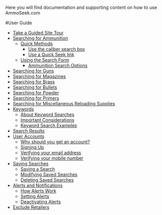 <!-- TITLE: AmmoSeek -->
<!-- SUBTITLE: Welcome the AmmoSeek.com documentation -->

Here you will find documentation and supporting content on how to use AmmoSeek.com

#User Guide

- [Take a Guided Site Tour](site-tour)
- [Searching for Ammunition](searching-ammunition)
    - [Quick Methods](searching-ammunition#quick-methods)
        - [Use the caliber search box](searching-ammunition#use-the-caliber-search-box)
        - [Use a Quick Seek link](searching-ammunition#use-a-quick-seek-link)
    - [Using the Search Form](searching-ammunition#use-the-search-form)
        - [Ammunition Search Options](searching-ammunition#ammo-search-options)
- [Searching for Guns](searching-guns)
- [Searching for Magazines](searching-magazines)
- [Searching for Brass](searching-brass)
- [Searching for Bullets](searching-bullets)
- [Searching for Powder](searching-powder)
- [Searching for Primers](searching-primers)
-  [Searching for MIscellaneous Reloading Supplies](searching-misc-reloading)
- [Keywords](keywords)
    - [About Keyword Searches](keywords#about-keyword-searches)
    - [Important Considerations](keywords#important-considerations)
    - [Keyword Search Examples](keywords#keyword-search-examples)
- [Search Results](search-results)
- [User Accounts](user-accounts)
    - [Why should you get an account?](user-accounts#why-sign-up-for-an-account)
    - [Signing Up](user-accounts#signing-up)
    - [Verifying your email address](user-accounts#verifying-your-email-address)
    - [Verifying your mobile number](user-accounts#verifying-your-mobile-phone-number)
- [Saving Searches](saving-searches)
    - [Saving a Search](saving-searches#saving-a-search)
    - [Modifying Saved Searches](saving-searches#modifying-saved-searches)
    - [Deleting Saved Searches](saving-searches#deleting-saved-searches) 
- [Alerts and Notifications](alerts)
    - [How Alerts Work](alerts#how-alerts-work)
    - [Setting Alerts](alerts#setting-alerts)
    - [Deactivating Alerts](alerts#deactivating-alerts) 
- [Exclude Retailers](exclude-retailers)
